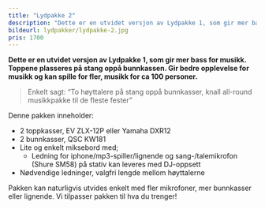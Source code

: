 ```yaml
---
title: "Lydpakke 2"
description: "Dette er en utvidet versjon av Lydpakke 1, som gir mer bass for musikk. Toppene plasseres på stang oppå bunnkassen. Gir bedre opplevelse for musikk og kan spille for fler, <strong>musikk for ca 100 personer.</strong>"
bildeurl: lydpakker/lydpakke-2.jpg
pris: 1700
---
```


**Dette er en utvidet versjon av Lydpakke 1, som gir mer bass for musikk. Toppene plasseres på stang oppå bunnkassen. Gir bedre opplevelse for musikk og kan spille for fler, musikk for ca 100 personer.**

<!--more-->

> Enkelt sagt: “To høyttalere på stang oppå bunnkasser, knall all-round musikkpakke til de fleste fester”

Denne pakken inneholder:

- 2 toppkasser, EV ZLX-12P eller Yamaha DXR12
- 2 bunnkasser, QSC KW181
- Lite og enkelt miksebord med;
  - Ledning for iphone/mp3-spiller/lignende og sang-/talemikrofon (Shure SM58) på stativ kan leveres med DJ-oppsett
- Nødvendige ledninger, valgfri lengde mellom høyttalerne

Pakken kan naturligvis utvides enkelt med fler mikrofoner, mer bunnkasser eller lignende. Vi tilpasser pakken til hva du trenger! 
